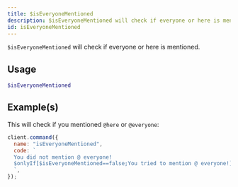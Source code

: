 ```yaml
---
title: $isEveryoneMentioned
description: $isEveryoneMentioned will check if everyone or here is mentioned.
id: isEveryoneMentioned
---
```


`$isEveryoneMentioned` will check if everyone or here is mentioned.

## Usage

```php
$isEveryoneMentioned
```

## Example(s)

This will check if you mentioned `@here` or `@everyone`:

```javascript
client.command({
  name: "isEveryoneMentioned",
  code: `
  You did not mention @ everyone!
  $onlyIf[$isEveryoneMentioned==false;You tried to mention @ everyone!]
  `,
});
```

